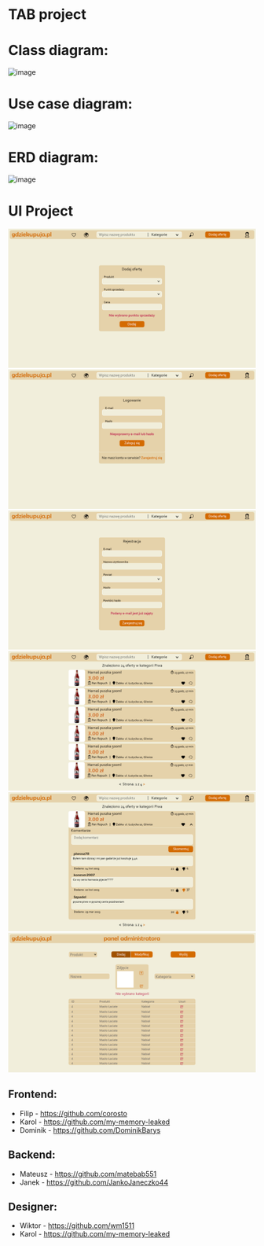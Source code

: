 # TAB project

# Class diagram:
![image](https://user-images.githubusercontent.com/72353213/233865452-1967a7d7-838a-47ac-94e3-2501fa4d35c4.png)

# Use case diagram:
![image](https://user-images.githubusercontent.com/72353213/233865757-123ebf24-6cfc-4489-8e84-6de6c65b1385.png)

# ERD diagram:
![image](https://user-images.githubusercontent.com/30570850/236647023-c3b0e69e-f330-4db1-906b-e32fd8142927.png)


# UI Project
![image](Documents/dodawanie.jpg)
![image](Documents/logowanie.jpg)
![image](Documents/rejestracja.jpg)
![image](Documents/oferty.jpg)
![image](Documents/rozwinieta.jpg)
![image](Documents/panel.jpg)


## Frontend:
- Filip - https://github.com/corosto
- Karol - https://github.com/my-memory-leaked
- Dominik - https://github.com/DominikBarys

## Backend:
- Mateusz - https://github.com/matebab551
- Janek - https://github.com/JankoJaneczko44

## Designer:
- Wiktor - https://github.com/wm1511
- Karol - https://github.com/my-memory-leaked
